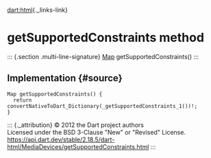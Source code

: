 [dart:html](../../dart-html/dart-html-library){._links-link}

getSupportedConstraints method
==============================

::: {.section .multi-line-signature}
[Map](../../dart-core/map-class) getSupportedConstraints()
:::

Implementation {#source}
--------------

``` {.language-dart data-language="dart"}
Map getSupportedConstraints() {
  return convertNativeToDart_Dictionary(_getSupportedConstraints_1())!;
}
```

::: {._attribution}
© 2012 the Dart project authors\
Licensed under the BSD 3-Clause \"New\" or \"Revised\" License.\
<https://api.dart.dev/stable/2.18.5/dart-html/MediaDevices/getSupportedConstraints.html>
:::
